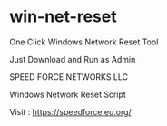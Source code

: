 # win-net-reset
One Click Windows Network Reset Tool

Just Download and Run as Admin 


SPEED FORCE NETWORKS LLC

Windows Network Reset Script

Visit : https://speedforce.eu.org/
